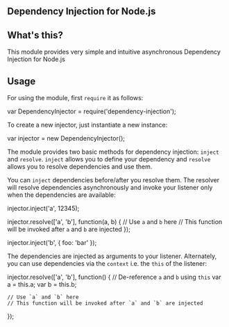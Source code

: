 Dependency Injection for Node.js
--------------------------------
## What's this?

This module provides very simple and intuitive asynchronous Dependency Injection for Node.js


## Usage

For using the module, first `require` it as follows:

  var DependencyInjector = require('dependency-injection');


To create a new injector, just instantiate a new instance:

  var injector = new DependencyInjector();


The module provides two basic methods for dependency injection: `inject` and `resolve`. `inject` allows you to define your dependency and `resolve` allows you to resolve dependencies and use them.

You can `inject` dependencies before/after you resolve them. The resolver will resolve dependencies asynchronously and invoke your listener only when the dependencies are available:

  injector.inject('a', 12345);

  injector.resolve(['a', 'b'], function(a, b) {
    // Use `a` and `b` here
    // This function will be invoked after `a` and `b` are injected
  });

  injector.inject('b', { foo: 'bar' });

The dependencies are injected as arguments to your listener. Alternately, you can use dependencies via the `context` i.e. the `this` of the listener:

  injector.resolve(['a', 'b'], function() {
    // De-reference `a` and `b` using `this`
    var a = this.a;
    var b = this.b;

    // Use `a` and `b` here
    // This function will be invoked after `a` and `b` are injected
  });
